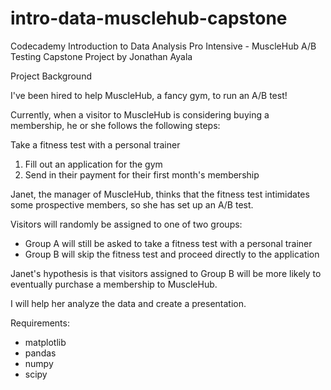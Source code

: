 # intro-data-musclehub-capstone
Codecademy Introduction to Data Analysis Pro Intensive - MuscleHub A/B Testing Capstone Project by Jonathan Ayala

Project Background

I've been hired to help MuscleHub, a fancy gym, to run an A/B test!

Currently, when a visitor to MuscleHub is considering buying a membership, he or she follows the following steps:

Take a fitness test with a personal trainer
1. Fill out an application for the gym
2. Send in their payment for their first month's membership

Janet, the manager of MuscleHub, thinks that the fitness test intimidates some prospective members, so she has set up an A/B test.

Visitors will randomly be assigned to one of two groups:

- Group A will still be asked to take a fitness test with a personal trainer
- Group B will skip the fitness test and proceed directly to the application

Janet's hypothesis is that visitors assigned to Group B will be more likely to eventually purchase a membership to MuscleHub.

I will help her analyze the data and create a presentation.

Requirements:
- matplotlib
- pandas
- numpy
- scipy

